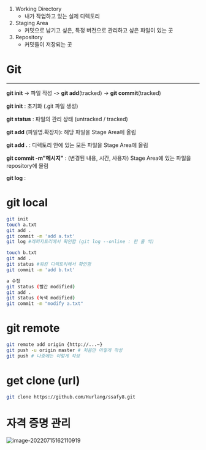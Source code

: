 1. Working Directory
   * 내가 작업하고 있는 실제 디렉토리
2. Staging Area
   * 커밋으로 남기고 싶은, 특정 버전으로 관리하고 싶은 파일이 있는 곳
3. Repository
   * 커밋들이 저장되는 곳



# Git

---



**git init** -> 파일 작성 -> **git add**(tracked) -> **git commit**(tracked)



**git init** : 초기화 (.git 파일 생성)

**git status** : 파일의 관리 상태 (untracked / tracked)

**git add** (파일명.확장자): 해당 파일을 Stage Area에 올림

**git add .** : 디렉토리 안에 있는 모든 파일을 Stage Area에 올림

**git commit -m"메시지"** : (변경된 내용, 시간, 사용자) Stage Area에 있는 파일을 repository에 올림

**git log** : 



# git local

```bash
git init
touch a.txt
git add .
git commit -m 'add a.txt'
git log #레퍼지토리에서 확인함 (git log --online : 한 줄 씩)

touch b.txt
git add .
git status #워킹 디렉토리에서 확인함
git commit -m 'add b.txt'

a 수정
git status (빨간 modified)
git add .
git status (녹색 modified)
git commit -m "modify a.txt"

```



# git remote

```bash
git remote add origin {http://...~}
git push -u origin master # 처음만 이렇게 작성
git push # 나중에는 이렇게 작성

```



# get clone (url)

```bash
git clone https://github.com/Hurlang/ssafy8.git

```





# 자격 증명 관리

![image-20220715162110919](./README.assets/image-20220715162110919.png)